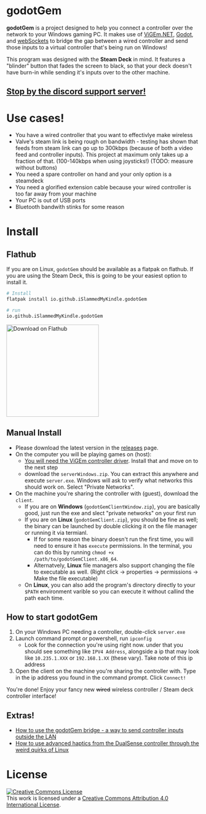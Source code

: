 # godotGem

**godotGem** is a project designed to help you connect a controller over the network to your Windows gaming PC. It makes use of [ViGEm.NET](https://github.com/ViGEm/ViGEm.NET), [Godot](https://godotengine.org/), and [webSockets](https://developer.mozilla.org/en-US/docs/Web/API/WebSockets_API) to bridge the gap between a wired controller and send those inputs to a virtual controller that's being run on Windows!

This program was designed with the **Steam Deck** in mind. It features a "blinder" button that fades the screen to black, so that your deck doesn't have burn-in while sending it's inputs over to the other machine.

## [Stop by the discord support server!](https://discord.gg/xSqWsARMMH)

# Use cases!

* You have a wired controller that you want to effectivlye make wireless
* Valve's steam link is being rough on bandwidth - testing has shown that feeds from steam link can go up to 300kbps (because of both a video feed and controller inputs). This project at maximum only takes up a fraction of that. (100-140kbps when using joysticks!) (TODO: measure without buttons)
* You need a spare controller on hand and your only option is a steamdeck
* You need a glorified extension cable because your wired controller is too far away from your machine
* Your PC is out of USB ports
* Bluetooth bandwith stinks for some reason

# Install

## Flathub

If you are on Linux, `godotGem` should be available as a flatpak on flathub. If you are using the Steam Deck, this is going to be your easiest option to install it.

```bash
# Install
flatpak install io.github.iSlammedMyKindle.godotGem

# run
io.github.iSlammedMyKindle.godotGem
```

<a href='https://flathub.org/apps/details/io.github.iSlammedMyKindle.godotGem'><img width='240' alt='Download on Flathub' src='https://flathub.org/assets/badges/flathub-badge-en.png'/></a>

## Manual Install

* Please download the latest version in the [releases](https://github.com/iSlammedMyKindle/godotGem/releases) page.
* On the computer you will be playing games on (host):
    * [You will need the ViGEm controller driver](https://github.com/ViGEm/ViGEmBus/releases/). Install that and move on to the next step
    * download the `serverWindows.zip`. You can extract this anywhere and execute `server.exe`. Windows will ask to verify what networks this should work on. Select "Private Networks".
* On the machine you're sharing the controller with (guest), download the `client`.
    * If you are on **Windows** (`godotGemClientWindow.zip`), you are basically good, just run the exe and slect "private networks" on your first run
    * If you are on **Linux** (`godotGemClient.zip`), you should be fine as well; the binary can be launched by double clicking it on the file manager or running it via termianl.
        * If for some reason the binary doesn't run the first time, you will need to ensure it has `execute` permissions. In the terminal, you can do this by running `chmod +x /path/to/godotGemClient.x86_64`.
        * Alternatvely, **Linux** file managers also support changing the file to executable as well. (Right click -> properties -> permissions -> Make the file executable)
    * On **Linux**, you can also add the program's directory directly to your `$PATH` environment varible so you can execute it without callind the path each time.

## How to start godotGem

1. On your Windows PC needing a controller, double-click `server.exe`
1. Launch command prompt or powershell, run `ipconfig`
    * Look for the connection you're using right now. under that you should see something like `IPV4 Address`, alongside a ip that may look like `10.235.1.XXX` or `192.168.1.XX` (these vary). Take note of this ip address
1. Open the client on the machine you're sharing the controller with. Type in the ip address you found in the command prompt. Click `Connect!`

You're done! Enjoy your fancy new ~~wired~~ wireless controller / Steam deck controller interface!

## Extras!

* [How to use the godotGem bridge - a way to send controller inputs outside the LAN](./extras/bridgeHowTo.md)
* [How to use advanced haptics from the DualSense controller through the weird quirks of Linux](./extras/usingAdvancedDualsenseVibration.md)

# License

<a rel="license" href="http://creativecommons.org/licenses/by/4.0/"><img alt="Creative Commons License" style="border-width:0" src="https://i.creativecommons.org/l/by/4.0/88x31.png" /></a><br />This work is licensed under a <a rel="license" href="http://creativecommons.org/licenses/by/4.0/">Creative Commons Attribution 4.0 International License</a>.
